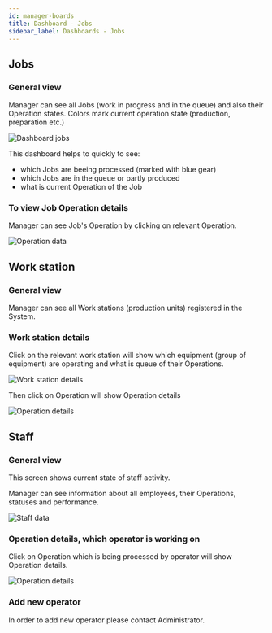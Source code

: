 ```yaml
---
id: manager-boards
title: Dashboard - Jobs
sidebar_label: Dashboards - Jobs
---
```

## Jobs
### General view

Manager can see all Jobs (work in progress and in the queue) and also their Operation states. Colors mark current operation state (production, preparation etc.)

![Dashboard jobs](/docs/assets/manager_en/2110processesoverview.png)

This dashboard helps to quickly to see:
* which Jobs are beeing processed (marked with blue gear)
* which Jobs are in the queue or partly produced
* what is current Operation of the Job


### To view Job Operation details

Manager can see Job's Operation by clicking on relevant Operation.

![Operation data](/docs/assets/manager_en/2120faseview.png)


## Work station
### General view

Manager can see all Work stations (production units) registered in the System.

### Work station details
Click on the relevant work station will show which equipment (group of equipment) are operating and what is queue of their Operations.

![Work station details](/docs/assets/manager_en/2130ActiveStationsView.png)

Then click on Operation will show Operation details

![Operation details](/docs/assets/manager_en/2131ActiveFaseView.png)


## Staff
### General view

This screen shows current state of staff activity.

Manager can see information about all employees, their Operations, statuses and performance.

![Staff data](/docs/assets/manager_en/2140StaffView.png)

### Operation details, which operator is working on

Click on Operation which is being processed by operator will show Operation details. 

![Operation details](/docs/assets/manager_en/2141StaffViewFase.png)

### Add new operator

In order to add new operator please contact Administrator.
